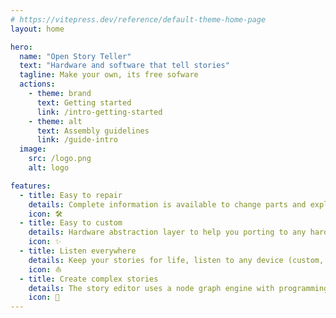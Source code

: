 ```yaml
---
# https://vitepress.dev/reference/default-theme-home-page
layout: home

hero:
  name: "Open Story Teller"
  text: "Hardware and software that tell stories"
  tagline: Make your own, its free sofware
  actions:
    - theme: brand
      text: Getting started
      link: /intro-getting-started
    - theme: alt
      text: Assembly guidelines
      link: /guide-intro
  image:
    src: /logo.png
    alt: logo

features:
  - title: Easy to repair
    details: Complete information is available to change parts and explain how it works
    icon: 🛠️
  - title: Easy to custom
    details: Hardware abstraction layer to help you porting to any hardware
    icon: ✨
  - title: Listen everywhere
    details: Keep your stories for life, listen to any device (custom, desktop, mobile, command line...)
    icon: ⛵
  - title: Create complex stories
    details: The story editor uses a node graph engine with programming nodes
    icon: 🏰
---
```

